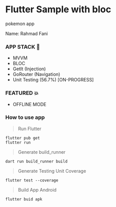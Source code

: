 # Flutter Sample with bloc

pokemon app

Name: Rahmad Fani

### APP STACK :dizzy:
- MVVM
- BLOC
- GetIt (Injection)
- GoRouter (Navigation)
- Unit Testing (56.7%) [ON-PROGRESS]

### FEATURED :boom:
- OFFLINE MODE

### How to use app

> Run Flutter
``` terminal
flutter pub get
flutter run 
```

> Generate build_runner
``` terminal
dart run build_runner build
```

> Generate Testing Unit Coverage
``` terminal
flutter test --coverage
```


> Build App Android
``` terminal
flutter buid apk
```

